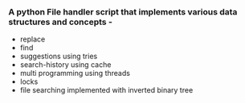 ### A python File handler script that implements various data structures and concepts -
- replace
- find
- suggestions using tries
- search-history using cache
- multi programming using threads 
- locks
- file searching implemented with inverted binary tree